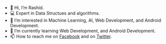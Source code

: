 - 👋 Hi, I’m Rashid.
- :computer: Expert in Data Structues and algorithms.
- 👀 I’m interested in Machine Learning, AI, Web Development, and Android Development.
- 🌱 I’m currently learning Web Development, and Android Development.
- 📫 How to reach me on [Facebook](https://www.facebook.com/profile.php?id=100008638000541) and on [Twitter](https://twitter.com/MalikRa50065964).

<!---
rashid5925/rashid5925 is a ✨ special ✨ repository because its `README.md` (this file) appears on your GitHub profile.
You can click the Preview link to take a look at your changes.
--->
